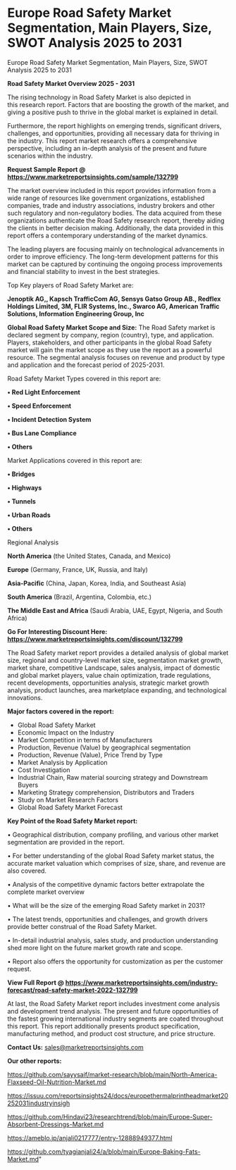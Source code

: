 # Europe Road Safety Market Segmentation, Main Players, Size, SWOT Analysis 2025 to 2031
Europe Road Safety Market Segmentation, Main Players, Size, SWOT Analysis 2025 to 2031

<Strong> Road Safety Market Overview 2025 - 2031</strong>

The rising technology in Road Safety Market is also depicted in this research report. Factors that are boosting the growth of the market, and giving a positive push to thrive in the global market is explained in detail.

Furthermore, the report highlights on emerging trends, significant drivers, challenges, and opportunities, providing all necessary data for thriving in the industry. This report market research offers a comprehensive perspective, including an in-depth analysis of the present and future scenarios within the industry.

<strong>Request Sample Report @ <a href=https://www.marketreportsinsights.com/sample/132799>https://www.marketreportsinsights.com/sample/132799</a></strong>

The market overview included in this report provides information from a wide range of resources like government organizations, established companies, trade and industry associations, industry brokers and other such regulatory and non-regulatory bodies. The data acquired from these organizations authenticate the Road Safety research report, thereby aiding the clients in better decision making. Additionally, the data provided in this report offers a contemporary understanding of the market dynamics.

The leading players are focusing mainly on technological advancements in order to improve efficiency. The long-term development patterns for this market can be captured by continuing the ongoing process improvements and financial stability to invest in the best strategies.

Top Key players of Road Safety Market are:

<strong>Jenoptik AG,, Kapsch TrafficCom AG, Sensys Gatso Group AB., Redflex Holdings Limited, 3M, FLIR Systems, Inc., Swarco AG, American Traffic Solutions, Information Engineering Group, Inc</strong>

<strong><b>Global Road Safety Market Scope and Size:</b></strong>
The Road Safety market is declared segment by company, region (country), type, and application. Players, stakeholders, and other participants in the global Road Safety market will gain the market scope as they use the report as a powerful resource. The segmental analysis focuses on revenue and product by type and application and the forecast period of 2025-2031.

Road Safety Market Types covered in this report are:

<strong>• Red Light Enforcement

• Speed Enforcement

• Incident Detection System

• Bus Lane Compliance

• Others</strong>

Market Applications covered in this report are:

<strong>• Bridges

• Highways

• Tunnels

• Urban Roads

• Others</strong> 

Regional Analysis

<strong>North America</strong> (the United States, Canada, and Mexico)

<strong>Europe</strong> (Germany, France, UK, Russia, and Italy)

<strong>Asia-Pacific</strong> (China, Japan, Korea, India, and Southeast Asia)

<strong>South America</strong> (Brazil, Argentina, Colombia, etc.)

<strong>The Middle East and Africa</strong> (Saudi Arabia, UAE, Egypt, Nigeria, and South Africa)

<strong>Go For Interesting Discount Here: <a href=https://www.marketreportsinsights.com/discount/132799>https://www.marketreportsinsights.com/discount/132799</a></strong>

The Road Safety market report provides a detailed analysis of global market size, regional and country-level market size, segmentation market growth, market share, competitive Landscape, sales analysis, impact of domestic and global market players, value chain optimization, trade regulations, recent developments, opportunities analysis, strategic market growth analysis, product launches, area marketplace expanding, and technological innovations.

<strong><b>Major factors covered in the report:</b></strong>
<ul>
  <li>Global Road Safety Market </li>
  <li>Economic Impact on the Industry</li>
  <li>Market Competition in terms of Manufacturers</li>
  <li>Production, Revenue (Value) by geographical segmentation</li>
  <li>Production, Revenue (Value), Price Trend by Type</li>
  <li>Market Analysis by Application</li>
  <li>Cost Investigation</li>
  <li>Industrial Chain, Raw material sourcing strategy and Downstream Buyers</li>
  <li>Marketing Strategy comprehension, Distributors and Traders</li>
  <li>Study on Market Research Factors</li>
  <li>Global Road Safety Market Forecast</li>
</ul>

<strong><b>Key Point of the Road Safety Market report:</b></strong>

• Geographical distribution, company profiling, and various other market segmentation are provided in the report.

• For better understanding of the global Road Safety market status, the accurate market valuation which comprises of size, share, and revenue are also covered.

• Analysis of the competitive dynamic factors better extrapolate the complete market overview

• What will be the size of the emerging Road Safety market in 2031?

• The latest trends, opportunities and challenges, and growth drivers provide better construal of the Road Safety Market.

• In-detail industrial analysis, sales study, and production understanding shed more light on the future market growth rate and scope.

• Report also offers the opportunity for customization as per the customer request.

<strong><b>View Full Report @ <a href=https://www.marketreportsinsights.com/industry-forecast/road-safety-market-2022-132799>https://www.marketreportsinsights.com/industry-forecast/road-safety-market-2022-132799</a></b></strong>


At last, the Road Safety Market report includes investment come analysis and development trend analysis. The present and future opportunities of the fastest growing international industry segments are coated throughout this report. This report additionally presents product specification, manufacturing method, and product cost structure, and price structure.

<strong>Contact Us:</strong>
sales@marketreportsinsights.com

<strong>Our other reports:</strong>

<a href=https://github.com/sayysaif/market-research/blob/main/North-America-Flaxseed-Oil-Nutrition-Market.md>https://github.com/sayysaif/market-research/blob/main/North-America-Flaxseed-Oil-Nutrition-Market.md</a>

<a href=https://issuu.com/reportsinsights24/docs/europethermalprintheadmarket20252031industryinsigh>https://issuu.com/reportsinsights24/docs/europethermalprintheadmarket20252031industryinsigh</a>

<a href=https://github.com/Hindavi23/researchtrend/blob/main/Europe-Super-Absorbent-Dressings-Market.md>https://github.com/Hindavi23/researchtrend/blob/main/Europe-Super-Absorbent-Dressings-Market.md</a>

<a href=https://ameblo.jp/anjali0217777/entry-12888949377.html>https://ameblo.jp/anjali0217777/entry-12888949377.html</a>

<a href=https://github.com/tyagianjali24/a/blob/main/Europe-Baking-Fats-Market.md>https://github.com/tyagianjali24/a/blob/main/Europe-Baking-Fats-Market.md</a>"
